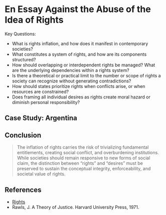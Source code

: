 # En Essay Against the Abuse of the Idea of Rights

Key Questions:

- What is rights inflation, and how does it manifest in contemporary societies?
- What constitutes a system of rights, and how are its components structured?
- How should overlapping or interdependent rights be managed? What are the underlying dependencies within a rights system?
- Is there a theoretical or practical limit to the number or scope of rights a society can recognize without generating contradictions?
- How should states prioritize rights when conflicts arise, or when resources are constrained?
- Does framing all individual desires as rights create moral hazard or diminish personal responsibility?

## Case Study: Argentina

## Conclusion

> The inflation of rights carries the risk of trivializing fundamental entitlements, creating social conflict, and overburdening institutions. While societies should remain responsive to new forms of social claim, the distinction between “rights” and “desires” must be preserved to sustain the conceptual integrity, enforceability, and societal value of rights.

## References

- [Rights](../Locus-Social-Realitatis/Onticity/Aontic/Right.md)
- Rawls, J. A Theory of Justice. Harvard University Press, 1971.
